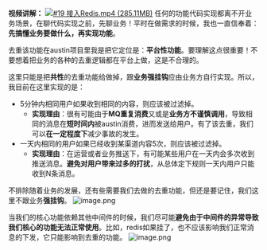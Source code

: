 **视频讲解：**
[![#19 接入Redis.mp4 (285.11MB)](https://gw.alipayobjects.com/mdn/prod_resou/afts/img/A*NNs6TKOR3isAAAAAAAAAAABkARQnAQ)]()
任何的功能代码实现都离不开业务场景，在聊代码实现之前，先聊业务！平时在做需求的时候，我也一直信奉着：**先搞懂业务要做什么，再实现功能**。

去重该功能在austin项目里我是把它定位是：**平台性功能**。要理解这点很重要！不要想着把业务的各种的去重逻辑都在平台上做，这是不合理的。

这里只能是把**共性**的去重功能给做掉，跟**业务强挂钩**应由业务方自行实现。所以，我目前在这里实现的是：

- 5分钟内相同用户如果收到相同的内容，则应该被过滤掉。
   - **实现理由**：很有可能由于**MQ重复消费**又或是**业务方不谨慎调用**，导致相同的消息在**短时间内**被austin消费，进而发送给用户。有了该去重，我们可以**在一定程度下**减少事故的发生。
- 一天内相同的用户如果已经收到某渠道内容5次，则应该被过滤掉。
   - **实现理由**：在运营或者业务推送下，有可能某些用户在一天内会多次收到推送消息。**避免对用户带来过多的打扰**，从总体定下规则一天内用户只能收到N条消息。

不排除随着业务的发展，还有些需要我们去做的去重功能，但还是要记住，我们这里不跟业务**强挂钩**。
![image.png](https://cdn.nlark.com/yuque/0/2022/png/1285871/1649640218496-3fe77cc0-b915-46cc-85d1-991354fe59bd.png#averageHue=%23f6edec&clientId=u9e93006f-8032-4&from=paste&id=ue5a4b1ed&originHeight=224&originWidth=1178&originalType=url&ratio=1&rotation=0&showTitle=false&size=72525&status=done&style=none&taskId=u874d4392-bd86-47ee-a71c-cdced408aad&title=)

当我们的核心功能依赖其他中间件的时候，我们尽可能**避免由于中间件的异常导致我们核心的功能无法正常使用**。比如，redis如果挂了，也不应该影响我们正常消息的下发，它只能影响到去重的功能。
![image.png](https://cdn.nlark.com/yuque/0/2022/png/1285871/1649640218498-ed5d3eed-95a4-4a69-b807-4b8ad25e417f.png#averageHue=%23ececec&clientId=u9e93006f-8032-4&from=paste&id=u544e4e00&originHeight=184&originWidth=1308&originalType=url&ratio=1&rotation=0&showTitle=false&size=53389&status=done&style=none&taskId=u08f98a2d-be36-4528-abee-73704e986c2&title=)

